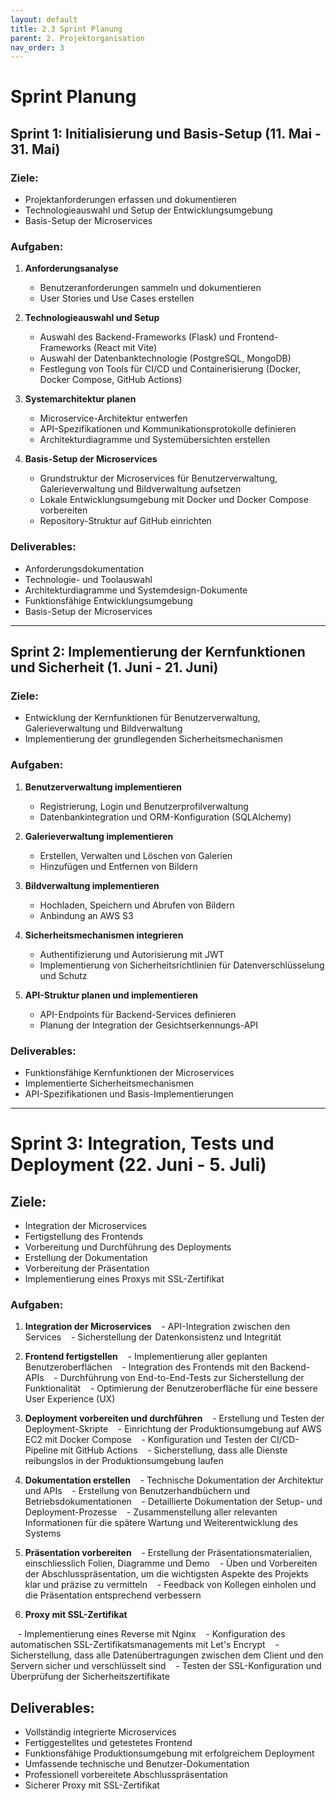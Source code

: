 ```yaml
---
layout: default
title: 2.3 Sprint Planung 
parent: 2. Projektorganisation
nav_order: 3
---
```



# Sprint Planung 

## Sprint 1: Initialisierung und Basis-Setup (11. Mai - 31. Mai)

### Ziele:
- Projektanforderungen erfassen und dokumentieren
- Technologieauswahl und Setup der Entwicklungsumgebung
- Basis-Setup der Microservices

### Aufgaben:
1. **Anforderungsanalyse**
   - Benutzeranforderungen sammeln und dokumentieren
   - User Stories und Use Cases erstellen

2. **Technologieauswahl und Setup**
   - Auswahl des Backend-Frameworks (Flask) und Frontend-Frameworks (React mit Vite)
   - Auswahl der Datenbanktechnologie (PostgreSQL, MongoDB)
   - Festlegung von Tools für CI/CD und Containerisierung (Docker, Docker Compose, GitHub Actions)

3. **Systemarchitektur planen**
   - Microservice-Architektur entwerfen
   - API-Spezifikationen und Kommunikationsprotokolle definieren
   - Architekturdiagramme und Systemübersichten erstellen

4. **Basis-Setup der Microservices**
   - Grundstruktur der Microservices für Benutzerverwaltung, Galerieverwaltung und Bildverwaltung aufsetzen
   - Lokale Entwicklungsumgebung mit Docker und Docker Compose vorbereiten
   - Repository-Struktur auf GitHub einrichten

### Deliverables:
- Anforderungsdokumentation
- Technologie- und Toolauswahl
- Architekturdiagramme und Systemdesign-Dokumente
- Funktionsfähige Entwicklungsumgebung
- Basis-Setup der Microservices

---

## Sprint 2: Implementierung der Kernfunktionen und Sicherheit (1. Juni - 21. Juni)

### Ziele:
- Entwicklung der Kernfunktionen für Benutzerverwaltung, Galerieverwaltung und Bildverwaltung
- Implementierung der grundlegenden Sicherheitsmechanismen

### Aufgaben:
1. **Benutzerverwaltung implementieren**
   - Registrierung, Login und Benutzerprofilverwaltung
   - Datenbankintegration und ORM-Konfiguration (SQLAlchemy)

2. **Galerieverwaltung implementieren**
   - Erstellen, Verwalten und Löschen von Galerien
   - Hinzufügen und Entfernen von Bildern

3. **Bildverwaltung implementieren**
   - Hochladen, Speichern und Abrufen von Bildern
   - Anbindung an AWS S3

4. **Sicherheitsmechanismen integrieren**
   - Authentifizierung und Autorisierung mit JWT
   - Implementierung von Sicherheitsrichtlinien für Datenverschlüsselung und Schutz

5. **API-Struktur planen und implementieren**
   - API-Endpoints für Backend-Services definieren
   - Planung der Integration der Gesichtserkennungs-API

### Deliverables:
- Funktionsfähige Kernfunktionen der Microservices
- Implementierte Sicherheitsmechanismen
- API-Spezifikationen und Basis-Implementierungen

---

# Sprint 3: Integration, Tests und Deployment (22. Juni - 5. Juli)

  

## Ziele:

- Integration der Microservices
- Fertigstellung des Frontends
- Vorbereitung und Durchführung des Deployments
- Erstellung der Dokumentation
- Vorbereitung der Präsentation
- Implementierung eines Proxys mit SSL-Zertifikat

  

### Aufgaben:


1. **Integration der Microservices**
   - API-Integration zwischen den Services
   - Sicherstellung der Datenkonsistenz und Integrität


2. **Frontend fertigstellen**
   - Implementierung aller geplanten Benutzeroberflächen
   - Integration des Frontends mit den Backend-APIs
   - Durchführung von End-to-End-Tests zur Sicherstellung der Funktionalität
   - Optimierung der Benutzeroberfläche für eine bessere User Experience (UX)

3. **Deployment vorbereiten und durchführen**
   - Erstellung und Testen der Deployment-Skripte
   - Einrichtung der Produktionsumgebung auf AWS EC2 mit Docker Compose
   - Konfiguration und Testen der CI/CD-Pipeline mit GitHub Actions
   - Sicherstellung, dass alle Dienste reibungslos in der Produktionsumgebung laufen

4. **Dokumentation erstellen**
   - Technische Dokumentation der Architektur und APIs
   - Erstellung von Benutzerhandbüchern und Betriebsdokumentationen
   - Detaillierte Dokumentation der Setup- und Deployment-Prozesse
   - Zusammenstellung aller relevanten Informationen für die spätere Wartung und Weiterentwicklung des Systems

5. **Präsentation vorbereiten**
   - Erstellung der Präsentationsmaterialien, einschliesslich Folien, Diagramme und Demo
   - Üben und Vorbereiten der Abschlusspräsentation, um die wichtigsten Aspekte des Projekts klar und präzise zu vermitteln
   - Feedback von Kollegen einholen und die Präsentation entsprechend verbessern
  

6. **Proxy mit SSL-Zertifikat**

   - Implementierung eines Reverse mit Nginx
   - Konfiguration des automatischen SSL-Zertifikatsmanagements mit Let's Encrypt
   - Sicherstellung, dass alle Datenübertragungen zwischen dem Client und den Servern sicher und verschlüsselt sind
   - Testen der SSL-Konfiguration und Überprüfung der Sicherheitszertifikate

  

## Deliverables:

- Vollständig integrierte Microservices
- Fertiggestelltes und getestetes Frontend
- Funktionsfähige Produktionsumgebung mit erfolgreichem Deployment
- Umfassende technische und Benutzer-Dokumentation
- Professionell vorbereitete Abschlusspräsentation
- Sicherer Proxy mit SSL-Zertifikat